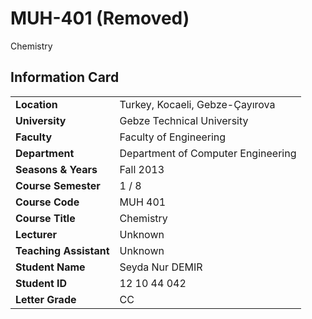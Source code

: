 # MUH-401 (Removed)
Chemistry

## Information Card
| | |
| --- | --- |
| **Location** | Turkey, Kocaeli, Gebze-Çayırova |
| **University** | Gebze Technical University |
| **Faculty** | Faculty of Engineering |
| **Department** | Department of Computer Engineering |
| **Seasons & Years** | Fall 2013 |
| **Course Semester** | 1 / 8 |
| **Course Code** | MUH 401 |
| **Course Title** | Chemistry |
| **Lecturer** | Unknown |
| **Teaching Assistant** | Unknown |
| **Student Name** | Seyda Nur DEMIR |
| **Student ID** | 12 10 44 042 |
| **Letter Grade** | CC |
